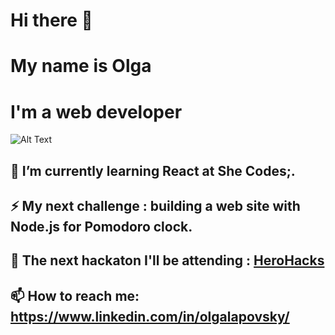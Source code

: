 # Hi there 👋

# My name is Olga
# I'm a web developer 
![Alt Text](https://media.giphy.com/media/3o6ZtpxSZbQRRnwCKQ/giphy.gif)


## 🌱 I’m currently learning React at She Codes;.<br/>

## ⚡ My next challenge : building a web site with Node.js for Pomodoro clock.
## 💾 The next hackaton I'll be attending : [HeroHacks](https://organize.mlh.io/participants/events/4618-herohacks)<br/>
## 📫 How to reach me: https://www.linkedin.com/in/olgalapovsky/<br/>

<!--
**olg200492/olg200492** is a ✨ _special_ ✨ repository because its `README.md` (this file) appears on your GitHub profile.

Here are some ideas to get you started:

- 🔭 I’m currently working on ...
- 🌱 I’m currently learning ...
- 👯 I’m looking to collaborate on ...
- 🤔 I’m looking for help with ...
- 💬 Ask me about ...
- 📫 How to reach me: ...
- 😄 Pronouns: ...
- ⚡ Fun fact: ...
-->
